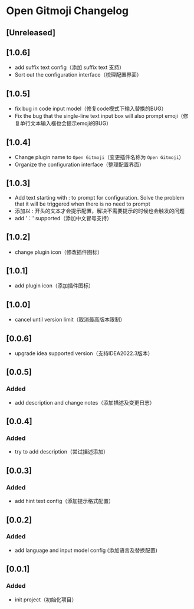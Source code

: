 <!-- Keep a Changelog guide -> https://keepachangelog.com -->

# Open Gitmoji Changelog

## [Unreleased]

## [1.0.6]
- add suffix text config（添加 suffix text 支持）
- Sort out the configuration interface（梳理配置界面）

## [1.0.5]
- fix bug in code input model（修复code模式下输入替换的BUG）
- Fix the bug that the single-line text input box will also prompt emoji（修复单行文本输入框也会提示emoji的BUG）

## [1.0.4]
- Change plugin name to `Open Gitmoji`（变更插件名称为 `Open Gitmoji`）
- Organize the configuration interface（整理配置界面）

## [1.0.3]
- Add text starting with : to prompt for configuration. Solve the problem that it will be triggered when there is no need to prompt
- 添加以 : 开头的文本才会提示配置，解决不需要提示的时候也会触发的问题
- add '：' supported（添加中文冒号支持）

## [1.0.2]
- change plugin icon（修改插件图标）

## [1.0.1]
- add plugin icon（添加插件图标）

## [1.0.0]
- cancel until version limit（取消最高版本限制）

## [0.0.6]
- upgrade idea supported version（支持IDEA2022.3版本）

## [0.0.5]
### Added
- add description and change notes（添加描述及变更日志）

## [0.0.4]
### Added
- try to add description（尝试描述添加）

## [0.0.3]
### Added
- add hint text config（添加提示格式配置）

## [0.0.2]
### Added
- add language and input model config (添加语言及替换配置)

## [0.0.1]
### Added
- init project（初始化项目）
